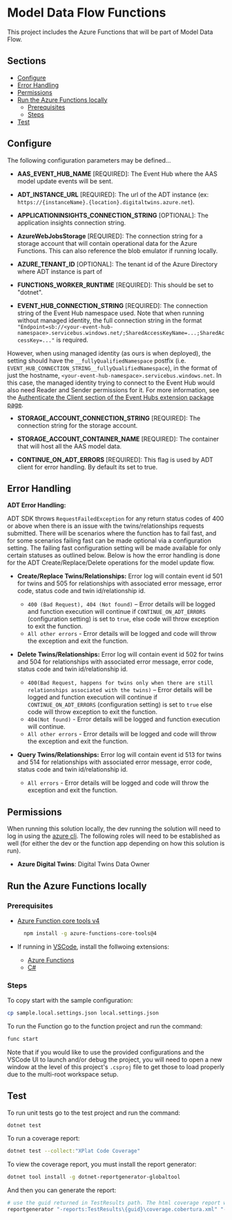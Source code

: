 # Model Data Flow Functions <!-- omit in toc -->

This project includes the Azure Functions that will be part of Model Data Flow.

## Sections <!-- omit in toc -->

- [Configure](#configure)
- [Error Handling](#error-handling)
- [Permissions](#permissions)
- [Run the Azure Functions locally](#run-the-azure-functions-locally)
  - [Prerequisites](#prerequisites)
  - [Steps](#steps)
- [Test](#test)

## Configure

The following configuration parameters may be defined...

- **AAS_EVENT_HUB_NAME** [REQUIRED]: The Event Hub where the AAS model update events will be sent.

- **ADT_INSTANCE_URL** [REQUIRED]: The url of the ADT instance (ex: `https://{instanceName}.{location}.digitaltwins.azure.net`).

- **APPLICATIONINSIGHTS_CONNECTION_STRING** [OPTIONAL]: The application insights connection string.

- **AzureWebJobsStorage** [REQUIRED]: The connection string for a storage account that will contain operational data for the Azure Functions.
  This can also reference the blob emulator if running locally.

- **AZURE_TENANT_ID** [OPTIONAL]: The tenant id of the Azure Directory where ADT instance is part of

- **FUNCTIONS_WORKER_RUNTIME** [REQUIRED]: This should be set to "dotnet".

- **EVENT_HUB_CONNECTION_STRING** [REQUIRED]: The connection string of the Event Hub namespace used.
Note that when running without managed identity,
the full connection string in the format `"Endpoint=sb://<your-event-hub-namespace>.servicebus.windows.net/;SharedAccessKeyName=...;SharedAccessKey=..."`
is required.

However, when using managed identity (as ours is when deployed), the setting should have the `__fullyQualifiedNamespace` postfix (i.e. `EVENT_HUB_CONNECTION_STRING__fullyQualifiedNamespace`),
in the format of just the hostname, `<your-event-hub-namespace>.servicebus.windows.net`.
In this case, the managed identity trying to connect to the Event Hub would also need Reader and Sender permissions for it.
For more information, see the [Authenticate the Client section of the Event Hubs extension package page](https://www.nuget.org/packages/Microsoft.Azure.WebJobs.Extensions.EventHubs/5.0.0-beta.7#readme-body-tab).

- **STORAGE_ACCOUNT_CONNECTION_STRING** [REQUIRED]: The connection string for the storage account.

- **STORAGE_ACCOUNT_CONTAINER_NAME** [REQUIRED]: The container that will host all the AAS model data.

- **CONTINUE_ON_ADT_ERRORS** [REQUIRED]: This flag is used by ADT client for error handling. By default its set to true.

## Error Handling

**ADT Error Handling:**

ADT SDK throws `RequestFailedException` for any return status codes of 400 or above when there is an issue
with the twins/relationships requests submitted. There will be scenarios where the function has to fail fast,
and for some scenarios
failing fast can be made optional via a configuration setting.
The failing fast configuration setting will be made available for only certain statuses as outlined below.
Below is how the error handling is done for the ADT Create/Replace/Delete operations for the model update flow.

- **Create/Replace Twins/Relationships:**
Error log will contain event id 501 for twins and 505 for relationships with associated error message, error code,
status code and twin id/relationship id.

  - `400 (Bad Request), 404 (Not found)` – Error details will be logged and function execution will continue
  if `CONTINUE_ON_ADT_ERRORS` (configuration setting) is set to `true`, else code will throw exception to exit
  the function.
  - `All other errors` - Error details will be logged and code will throw the exception and exit the function.

- **Delete Twins/Relationships:**
Error log will contain event id 502 for twins and 504 for relationships with associated error message, error code,
status code and twin id/relationship id.

  - `400(Bad Request, happens for twins only when there are still relationships associated with the twins)` –
  Error details will be logged and function execution will continue if `CONTINUE_ON_ADT_ERRORS`
  (configuration setting) is set to `true` else code will throw exception to exit the function.
  - `404(Not found)` - Error details will be logged and function execution will continue.
  - `All other errors` - Error details will be logged and code will throw the exception and exit the function.

- **Query Twins/Relationships:**
Error log will contain event id 513 for twins and 514 for relationships with associated error message, error code,
status code and twin id/relationship id.

  - `All errors` - Error details will be logged and code will throw the exception and exit the function.

## Permissions

When running this solution locally, the dev running the solution will need to log in using the [azure cli](https://learn.microsoft.com/en-us/cli/azure/).
The following roles will need to be established as well (for either the dev or the function app depending on how this solution is run).

- **Azure Digital Twins**: Digital Twins Data Owner

## Run the Azure Functions locally

### Prerequisites

- [Azure Function core tools v4](https://docs.microsoft.com/en-us/azure/azure-functions/functions-run-local?tabs=v4%2Cwindows%2Ccsharp%2Cportal%2Cbash)

  ```bash
    npm install -g azure-functions-core-tools@4
  ```

- If running in [VSCode](https://code.visualstudio.com/), install the follwoing extensions:
  - [Azure Functions](https://marketplace.visualstudio.com/items?itemName=ms-azuretools.vscode-azurefunctions)
  - [C#](https://marketplace.visualstudio.com/items?itemName=ms-dotnettools.csharp)

### Steps

To copy start with the sample configuration:

```bash
cp sample.local.settings.json local.settings.json
```

To run the Function go to the function project and run the command:

```bash
func start
```

Note that if you would like to use the provided configurations and the VSCode UI to launch and/or debug the project,
you will need to open a new window at the level of this project's `.csproj` file to get those to load properly due to the multi-root workspace setup.

## Test

To run unit tests go to the test project and run the command:

```bash
dotnet test
```

To run a coverage report:

```bash
dotnet test --collect:"XPlat Code Coverage"
```

To view the coverage report, you must install the report generator:

```bash
dotnet tool install -g dotnet-reportgenerator-globaltool
```

And then you can generate the report:

```bash
# use the guid returned in TestResults path. The html coverage report will be generated under the coveragereport directory.
reportgenerator "-reports:TestResults\{guid}\coverage.cobertura.xml" "-targetdir:coveragereport" -reporttypes:Html
```
